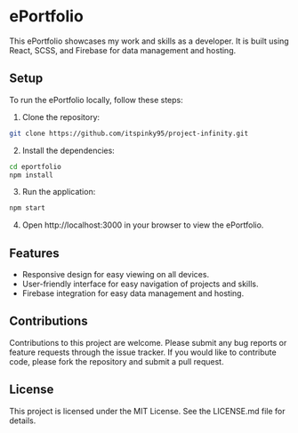 # ePortfolio

This ePortfolio showcases my work and skills as a developer. It is built using React, SCSS, and Firebase for data management and hosting.

## Setup

To run the ePortfolio locally, follow these steps:

1. Clone the repository:

```bash
git clone https://github.com/itspinky95/project-infinity.git
```


2. Install the dependencies:

```bash
cd eportfolio
npm install
```

3. Run the application:

```bash
npm start
```

4. Open http://localhost:3000 in your browser to view the ePortfolio.

## Features

- Responsive design for easy viewing on all devices.
- User-friendly interface for easy navigation of projects and skills.
- Firebase integration for easy data management and hosting.

## Contributions

Contributions to this project are welcome. Please submit any bug reports or feature requests through the issue tracker. If you would like to contribute code, please fork the repository and submit a pull request.

## License

This project is licensed under the MIT License. See the LICENSE.md file for details.
